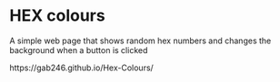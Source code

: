 <h1> HEX colours </h1>

<p> A simple web page that shows random hex numbers and changes the background when a button is clicked </p>
<p>https://gab246.github.io/Hex-Colours/</p>
